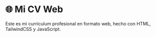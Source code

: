 # 🌐 Mi CV Web
Este es mi currículum profesional en formato web, hecho con HTML, TailwindCSS y JavaScript.
